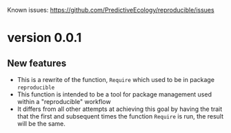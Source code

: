 Known issues: https://github.com/PredictiveEcology/reproducible/issues

version 0.0.1
==============

## New features
* This is a rewrite of the function, `Require` which used to be in package `reproducible`
* This function is intended to be a tool for package management used within a "reproducible" workflow
* It differs from all other attempts at achieving this goal by having the trait that the first and subsequent times the function `Require` is run, the result will be the same.
